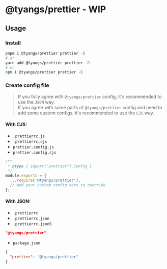 # @tyangs/prettier - WIP

## Usage

### Install

```bash
pnpm i @tyangs/prettier prettier -D
# or
yarn add @tyangs/prettier prettier -D
# or
npm i @tyangs/prettier prettier -D
```

### Create config file

> If you fully agree with `@tyangs/prettier` config, it's recommended to use the `JSON` way.  
>  If you agree with some parts of `@tyangs/prettier` config and need to add some custom configs, it's recommended to use the `CJS` way.

#### With CJS:

- `.prettierrc.js`
- `.prettierrc.cjs`
- `prettier.config.js`
- `prettier.config.cjs`

```js
/**
 * @type { import("prettier").Config }
 */
module.exports = {
  ...require('@tyangs/prettier'),
  // Add your custom config here to override
};
```

#### With JSON:

- `.prettierrc`
- `.prettierrc.json`
- `.prettierrc.json5`

```json
"@tyangs/prettier"
```

- `package.json`

```json
{
  "prettier": "@tyangs/prettier"
}
```
